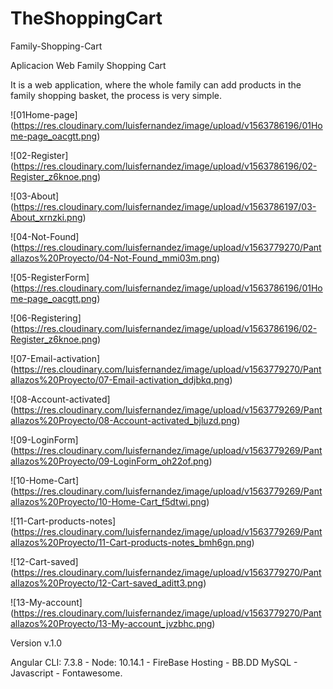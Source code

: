 # TheShoppingCart

Family-Shopping-Cart

Aplicacion Web Family Shopping Cart

It is a web application, where the whole family can add products in the family shopping basket, the process is very simple.

![01Home-page]
(https://res.cloudinary.com/luisfernandez/image/upload/v1563786196/01Home-page_oacgtt.png)

![02-Register]
(https://res.cloudinary.com/luisfernandez/image/upload/v1563786196/02-Register_z6knoe.png)

![03-About]
(https://res.cloudinary.com/luisfernandez/image/upload/v1563786197/03-About_xrnzki.png)

![04-Not-Found]
(https://res.cloudinary.com/luisfernandez/image/upload/v1563779270/Pantallazos%20Proyecto/04-Not-Found_mmi03m.png)

![05-RegisterForm]
(https://res.cloudinary.com/luisfernandez/image/upload/v1563786196/01Home-page_oacgtt.png)

![06-Registering]
(https://res.cloudinary.com/luisfernandez/image/upload/v1563786196/02-Register_z6knoe.png)

![07-Email-activation]
(https://res.cloudinary.com/luisfernandez/image/upload/v1563779270/Pantallazos%20Proyecto/07-Email-activation_ddjbkq.png)

![08-Account-activated]
(https://res.cloudinary.com/luisfernandez/image/upload/v1563779269/Pantallazos%20Proyecto/08-Account-activated_bjluzd.png)

![09-LoginForm]
(https://res.cloudinary.com/luisfernandez/image/upload/v1563779269/Pantallazos%20Proyecto/09-LoginForm_oh22of.png)

![10-Home-Cart]
(https://res.cloudinary.com/luisfernandez/image/upload/v1563779269/Pantallazos%20Proyecto/10-Home-Cart_f5dtwi.png)

![11-Cart-products-notes]
(https://res.cloudinary.com/luisfernandez/image/upload/v1563779269/Pantallazos%20Proyecto/11-Cart-products-notes_bmh6gn.png)

![12-Cart-saved]
(https://res.cloudinary.com/luisfernandez/image/upload/v1563779270/Pantallazos%20Proyecto/12-Cart-saved_aditt3.png)

![13-My-account]
(https://res.cloudinary.com/luisfernandez/image/upload/v1563779270/Pantallazos%20Proyecto/13-My-account_jvzbhc.png)

Version v.1.0

Angular CLI: 7.3.8 - Node: 10.14.1 - FireBase Hosting - BB.DD MySQL - Javascript - Fontawesome.

